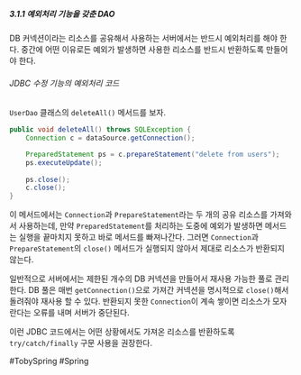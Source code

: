 ##### 3.1.1 예외처리 기능을 갖춘 DAO
DB 커넥션이라는 리소스를 공유해서 사용하는 서버에서는 반드시 예외처리를 해야 한다. 중간에 어떤 이유로든 예외가 발생하면 사용한 리소스를 반드시 반환하도록 만들어야 한다.
###### JDBC 수정 기능의 예외처리 코드
`UserDao` 클래스의 `deleteAll()` 메서드를 보자.
```java
public void deleteAll() throws SQLException {
	Connection c = dataSource.getConnection();

	PreparedStatement ps = c.prepareStatement("delete from users");
	ps.executeUpdate();
	
	ps.close();
	c.close();
}
```
이 메서드에서는 `Connection`과 `PrepareStatement`라는 두 개의 공유 리소스를 가져와서 사용하는데, 만약 `PreparedStatement`를 처리하는 도중에 예외가 발생하면 메서드는 실행을 끝마치지 못하고 바로 메서드를 빠져나간다. 그러면 `Connection`과 `PrepareStatement`의 `close()` 메서드가 실행되지 않아서 제대로 리소스가 반환되지 않는다.

일반적으로 서버에서는 제한된 개수의 DB 커넥션을 만들어서 재사용 가능한 풀로 관리한다. DB 풀은 매번 `getConnection()`으로 가져간 커넥션을 명시적으로 `close()`해서 돌려줘야 재사용 할 수 있다. 반환되지 못한 `Connection`이 계속 쌓이면 리소스가 모자란다는 오류를 내며 서버가 중단된다. 

이런 JDBC 코드에서는 어떤 상황에서도 가져온 리소스를 반환하도록 `try/catch/finally` 구문 사용을 권장한다. 

#TobySpring #Spring 